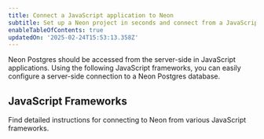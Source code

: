 ```yaml
---
title: Connect a JavaScript application to Neon
subtitle: Set up a Neon project in seconds and connect from a JavaScript application
enableTableOfContents: true
updatedOn: '2025-02-24T15:53:13.358Z'
---
```


Neon Postgres should be accessed from the server-side in JavaScript applications. Using the following JavaScript frameworks, you can easily configure a server-side connection to a Neon Postgres database.

## JavaScript Frameworks

Find detailed instructions for connecting to Neon from various JavaScript frameworks.

<TechCards>

<a href="/docs/guides/node" title="Node.js" description="Connect a Node.js application to Neon" icon="node-js"></a>

<a href="/docs/guides/deno" title="Deno" description="Connect a Deno application to Neon" icon="deno"></a>

<a href="/docs/guides/bun" title="Bun" description="Connect a Bun application to Neon" icon="bun"></a>

</TechCards>

<NeedHelp/>
